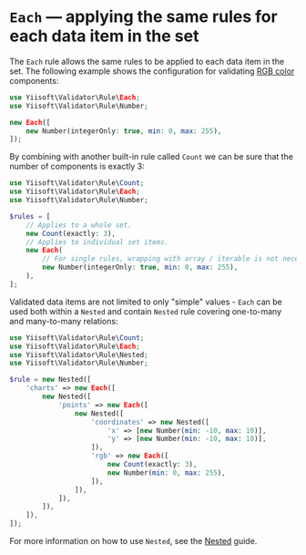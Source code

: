 # `Each` — applying the same rules for each data item in the set

The `Each` rule allows the same rules to be applied to each data item in the set. The following example shows
the configuration for validating [RGB color] components:

```php
use Yiisoft\Validator\Rule\Each;
use Yiisoft\Validator\Rule\Number;

new Each([
    new Number(integerOnly: true, min: 0, max: 255),
]);

```

By combining with another built-in rule called `Count` we can be sure that the number of components is exactly 3:

```php
use Yiisoft\Validator\Rule\Count;
use Yiisoft\Validator\Rule\Each;
use Yiisoft\Validator\Rule\Number;

$rules = [
    // Applies to a whole set.
    new Count(exactly: 3),
    // Applies to individual set items.
    new Each(        
        // For single rules, wrapping with array / iterable is not necessary.
        new Number(integerOnly: true, min: 0, max: 255),
    ),
];
```

Validated data items are not limited to only "simple" values - `Each` can be used both within a `Nested` and contain 
`Nested` rule covering one-to-many and many-to-many relations:

```php
use Yiisoft\Validator\Rule\Count;
use Yiisoft\Validator\Rule\Each;
use Yiisoft\Validator\Rule\Nested;
use Yiisoft\Validator\Rule\Number;

$rule = new Nested([
    'charts' => new Each([
        new Nested([
            'points' => new Each([
                new Nested([
                    'coordinates' => new Nested([
                        'x' => [new Number(min: -10, max: 10)],
                        'y' => [new Number(min: -10, max: 10)],
                    ]),
                    'rgb' => new Each([
                        new Count(exactly: 3),
                        new Number(min: 0, max: 255),
                    ]),
                ]),
            ]),
        ]),
    ]),
]);
```

For more information on how to use `Nested`, see the [Nested] guide.

[RGB color]: https://en.wikipedia.org/wiki/RGB_color_model
[Nested]: built-in-rules-nested.md
